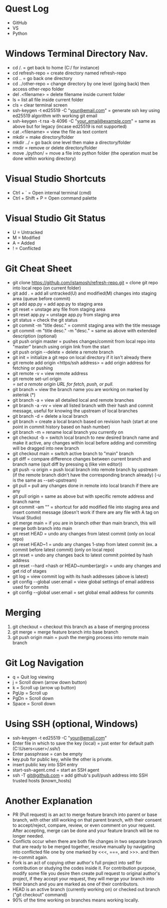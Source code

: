 # Quest Log
- GitHub
- VS
- Python

# Windows Terminal Directory Nav.
- cd /.            = get back to home (C:/ for instance)
- cd refresh-repo  = create directory named refresh-repo
- cd ..            = go back one directory
- cd ../other-repo = change directory by one level (going back) then access other-repo folder 
- del .\<filename> = delete filename inside current folder
- ls               = list all file inside current folder
- cls              = clear terminal screen
- ssh-keygen -t ed25519 -C "your@email.com" = generate ssh key using ed25519 algorithm with working git email
- ssh-keygen -t rsa -b 4096 -C "your_email@example.com" = same as above but for legacy (incase ed25519 is not supported)
- cat .\<filename> = view the file as text content
- mkdir            = make directory/folder
- mkdir ../<filename> = go back one level then make a directory/folder
- rmdir            = remove or delete directory/folder
- move <filename> ./python/ = move a file into python folder (the operation must be done within working directory)

# Visual Studio Shortcuts
- Ctrl + ` = Open internal terminal (cmd)
- Ctrl + Shift + P = Open command palette

# Visual Studio Git Status
- U = Untracked
- M = Modified
- A = Added
- ! = Conflicted

# Git Cheat Sheet
- git clone https://github.com/istamosh/refresh-repo.git  = clone git repo into local repo (on current folder)
- git add .                                               = add all untracked(U) and modified(M) changes into staging area (queue before commit)
- git add app.py                                          = add app.py to staging area
- git reset                                               = unstage any file from staging area
- git reset app.py                                        = unstage app.py from staging area
- git status                                              = check the git status
- git commit -m "title desc."                             = commit staging area with the title message
- git commit -m "title desc." -m "desc."                  = same as above with extended description (optional)
- git push origin master                                  = pushes changes/commit from local repo into "master" branch using origin link from the start
- git push origin --delete <branchname>                   = delete a remote branch
- git init                                                = initialize a git repo on local directory if it isn't already there
- git remote add origin <https/ssh address>               = add origin address for fetching or pushing
- git remote -v                                           = view remote address
- git remote set-url origin <address>                     = set a remote origin URL for fetch, push, or pull.
- git branch                                              = view the branch name you are working on marked by asterisk (*)
- git branch -a                                           = view all detailed local and remote branches
- git branch -a -vv                                       = view all listed branch with their hash and commit message, useful for knowing the upstream of local branches
- git branch -d <branchname>                              = delete a local branch
- git branch <branchname> <hash>                          = create a local branch based on revision hash (start at one point in commit history based on hash number)
- git branch -m <newbranchname>                           = rename local branch you currently on
- git checkout -b <branch name>                           = switch local branch to new desired branch name and make it active, any changes within local before adding and commiting will be dragged into new branch
- git checkout main                                       = switch active branch to "main" branch
- git diff <branch name>                                  = compare difference changes between current branch and branch name (quit diff by pressing q (like vim editor))
- git push -u origin <branch name>                        = push local branch into remote branch by upstream (if the remote branch didn't have the corresponding branch already) (-u is the same as --set-upstream)
- git pull                                                = pull any changes done in remote into local branch if there are any
- git pull origin <branch>                                = same as above but with specific remote address and branch name
- git commit -am "<message>"                              = shortcut for add modified file into staging area and insert commit message (doesn't work if there are any file with A tag on Visual Studio)
- git merge main                                          = if you are in branch other than main branch, this will merge both branch into main
- git reset HEAD                                          = undo any changes from latest commit (only on local repo)
- git reset HEAD~1                                        = undo any changes 1-step from latest commit (ex. a commit before latest commit) (only on local repo)
- git reset <hash>                                        = undo any changes back to latest commit pointed by hash address
- git reset --hard <hash or HEAD~number(arg)>             = undo any changes and get rid of stages
- git log                                                 = view commit log with its hash addresses (above is latest)
- git config --global user.email                          = view global settings of email address used for commits
- git config --global user.email <email>                  = set global email address for commits

# Merging
1. git checkout <branchname> = checkout this branch as a base of merging process
2. git merge <featurename> = merge feature branch into base branch
3. git push origin main = push the merging process into remote main branch

# Git Log Navigation
- q = Quit log viewing
- j = Scroll down (arrow down button)
- k = Scroll up (arrow up button)
- PgUp = Scroll up
- PgDn = Scroll down
- Space = Scroll down

# Using SSH (optional, Windows)
- ssh-keygen -t ed25519 -C "your@email.com"
- Enter file in which to save the key (local) = just enter for default path (C:\Users\<user>/.ssh/)
- Enter passphrase = can be empty
- key.pub for public key, while the other is private.
- insert public key into SSH entry
- start-ssh-agent.cmd = start an SSH agent
- ssh -T git@github.com = add github's pull/push address into SSH trusted hosts (known_hosts)

# Another Explanation
- PR (Pull request) is an act to merge feature branch into parent or base branch, with other still working on that parent branch, with their consent to accept/reject, compare, review, or even comment on your request. After accepting, merge can be done and your feature branch will be no longer needed.
- Conflicts occur when there are both file changes in two separate branch that are ready to be merged together, resolve manually by navigating into conflicted file one by one marked by <<<, ===, and >>>. and then re-commit again.
- Fork is an act of copying other author's full project into self for contribution or studying the codes inside it. For contribution purpose, modify some file you desire then create pull request to original author's project, if they accept your request, they will merge your branch into their branch and you are marked as one of their contributors.
- HEAD is an active branch (currently working on) or checked out branch ("git checkout" command)
- 90% of the time working on branches means working locally.